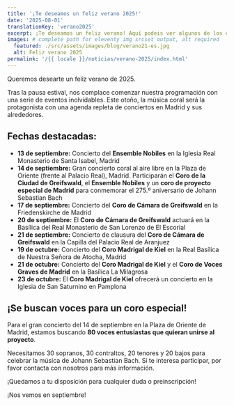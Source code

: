 ```yaml
---
title: '¡Te deseamos un feliz verano 2025!'
date: '2025-08-01'
translationKey: 'verano2025'
excerpt: ¡Te deseamos un feliz verano! Aquí podeis ver algunos de los eventos que estamos preparando para el regreso de las vacaciones.
images: # complete path for eleventy img srcset output, alt required
  featured: ./src/assets/images/blog/verano21-es.jpg
  alt: Feliz verano 2025
permalink: '/{{ locale }}/noticias/verano-2025/index.html'
---
```


Queremos desearte un feliz verano de 2025.

Tras la pausa estival, nos complace comenzar nuestra programación con una serie de eventos inolvidables. Este otoño, la música coral será la protagonista con una agenda repleta de conciertos en Madrid y sus alrededores.

## Fechas destacadas:

- **13 de septiembre:** Concierto del **Ensemble Nobiles** en la Iglesia Real Monasterio de Santa Isabel, Madrid
- **14 de septiembre:** Gran concierto coral al aire libre en la Plaza de Oriente (frente al Palacio Real), Madrid. Participarán el **Coro de la Ciudad de Greifswald**, el **Ensemble Nobiles** y un **coro de proyecto especial de Madrid** para conmemorar el 275.º aniversario de Johann Sebastian Bach
- **17 de septiembre:** Concierto del **Coro de Cámara de Greifswald** en la Friedenskirche de Madrid
- **20 de septiembre:** El **Coro de Cámara de Greifswald** actuará en la Basílica del Real Monasterio de San Lorenzo de El Escorial
- **21 de septiembre:** Concierto de clausura del **Coro de Cámara de Greifswald** en la Capilla del Palacio Real de Aranjuez
- **19 de octubre:** Concierto del **Coro Madrigal de Kiel** en la Real Basílica de Nuestra Señora de Atocha, Madrid
- **21 de octubre:** Concierto del **Coro Madrigal de Kiel** y el **Coro de Voces Graves de Madrid** en la Basílica La Milagrosa
- **23 de octubre:** El **Coro Madrigal de Kiel** ofrecerá un concierto en la Iglesia de San Saturnino en Pamplona

## ¡Se buscan voces para un coro especial!

Para el gran concierto del 14 de septiembre en la Plaza de Oriente de Madrid, estamos buscando **80 voces entusiastas que quieran unirse al proyecto**.

Necesitamos 30 sopranos, 30 contraltos, 20 tenores y 20 bajos para celebrar la música de Johann Sebastian Bach. Si te interesa participar, por favor contacta con nosotros para más información.

¡Quedamos a tu disposición para cualquier duda o preinscripción!

¡Nos vemos en septiembre!

